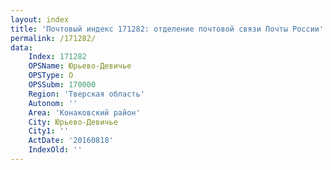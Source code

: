 ```yaml
---
layout: index
title: 'Почтовый индекс 171282: отделение почтовой связи Почты России'
permalink: /171282/
data:
    Index: 171282
    OPSName: Юрьево-Девичье
    OPSType: О
    OPSSubm: 170000
    Region: 'Тверская область'
    Autonom: ''
    Area: 'Конаковский район'
    City: Юрьево-Девичье
    City1: ''
    ActDate: '20160818'
    IndexOld: ''
---
```

